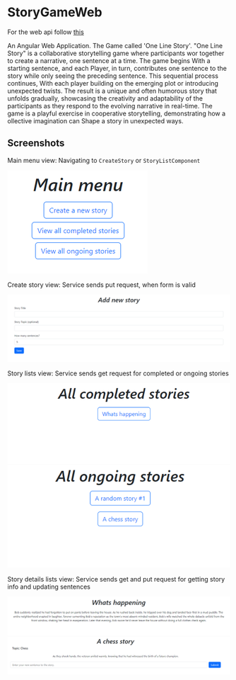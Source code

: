 # StoryGameWeb

For the web api follow [this](https://github.com/Tnail1994/StoryGameApi)

An Angular Web Application. The Game called 'One Line Story'.
"One Line Story" is a collaborative storytelling game where participants wor together to create a narrative, one sentence at a time. The game begins With a starting sentence, and each Player, in turn, contributes one sentence to the story while only seeing the preceding sentence. This sequential process continues, With each player building on the emerging plot or introducing unexpected twists. The result is a unique and often humorous story that unfolds gradually, showcasing the creativity and adaptability of the participants as they respond to the evolving narrative in real-time. The game is a playful exercise in cooperative storytelling, demonstrating how a  ollective imagination can Shape a story in unexpected ways.

## Screenshots

Main menu view: Navigating to `CreateStory` or `StoryListComponent`

![Main menu](src/assets/mainmenu-screenshot.png "Main menu")


Create story view: Service sends put request, when form is valid

![Create a story](src/assets/addnewstory-screenshot.png "Create a story")


Story lists view: Service sends get request for completed or ongoing stories

![Completed stories](src/assets/allcompletedstories-screenshot.png "Completed stories")
![Ongoing stories](src/assets/ongoingstories-screenshot.png "Ongoing stories")


Story details lists view: Service sends get and put request for getting story info and updating sentences

![Completed story without topic](src/assets/completeddetailswithouttopic-screenshot.png "Completed story without topic")
![Ongoing story with topic](src/assets/ongoingdetailswithtopic-screenshot.png "Ongoing story with topic")